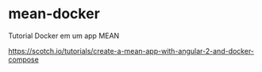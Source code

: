 # mean-docker
Tutorial Docker em um app MEAN

https://scotch.io/tutorials/create-a-mean-app-with-angular-2-and-docker-compose
